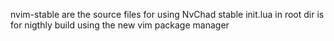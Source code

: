 nvim-stable are the source files for using NvChad stable
init.lua in root dir is for nigthly build using the new vim package manager
